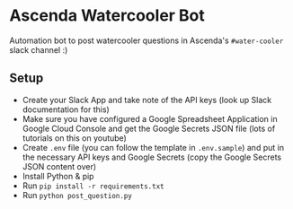 # Ascenda Watercooler Bot

Automation bot to post watercooler questions in Ascenda's `#water-cooler` slack channel  :)

## Setup
- Create your Slack App and take note of the API keys (look up Slack documentation for this)
- Make sure you have configured a Google Spreadsheet Application in Google Cloud Console and get the Google Secrets JSON file (lots of tutorials on this on youtube)
- Create `.env` file (you can follow the template in `.env.sample`) and put in the necessary API keys and Google Secrets (copy the Google Secrets JSON content over)
- Install Python & pip
- Run `pip install -r requirements.txt`
- Run `python post_question.py`
